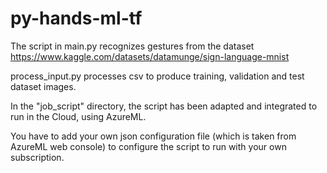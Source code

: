 # py-hands-ml-tf

The script in main.py recognizes gestures from the dataset https://www.kaggle.com/datasets/datamunge/sign-language-mnist

process_input.py processes csv to produce training, validation and test dataset images.

In the "job_script" directory, the script has been adapted and integrated to run in the Cloud, using AzureML.

You have to add your own json configuration file (which is taken from AzureML web console) to configure the script to run with your own subscription.